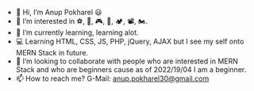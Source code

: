 - 👋 Hi, I’m Anup Pokharel 😃
- 👀 I’m interested in ⚽, 🍗, 🎮, 🍻, 🏕, 📽, 🏍.
- 🌱 I’m currently learning, learning alot.
- 💻 Learning HTML, CSS, JS, PHP, jQuery, AJAX but I see my self onto MERN Stack in future.
- 💞️ I’m looking to collaborate with people who are interested in MERN Stack and who are beginners cause as of 2022/19/04 I am a beginner.
- 📫 How to reach me? G-Mail: anup.pokharel30@gmail.com

<!---
anuppokharel/anuppokharel is a ✨ special ✨ repository because its `README.md` (this file) appears on your GitHub profile.
You can click the Preview link to take a look at your changes.
--->
